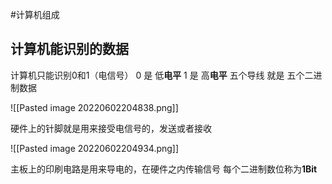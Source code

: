 #计算机组成  
## 计算机能识别的数据
计算机只能识别0和1（电信号）
0 是 低**电平**
1 是 高**电平**
五个导线 就是 五个二进制数据

![[Pasted image 20220602204838.png]]

硬件上的针脚就是用来接受电信号的，发送或者接收

![[Pasted image 20220602204934.png]]

主板上的印刷电路是用来导电的，在硬件之内传输信号
每个二进制数位称为**1Bit**